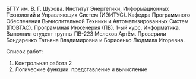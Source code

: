 БГТУ им. В. Г. Шухова. Институт Энергетики, Информационных Технологий и Управляющих Систем (ИЭИТУС). Кафедра Программного Обеспечения Вычислительной Техники и Автоматизированных Систем (ПОВТАС). Программная Инженерия (ПВ). 1-ый курс. Информатика. Выполнил студент группы ПВ-223 Мелехов Артём. Проверили Бондаренко Татьяна Владимировна и Борисенко Людмила Игоревна.

Список работ:

1. Контрольная работа 2
2. Логические функции: представление и вычисление
